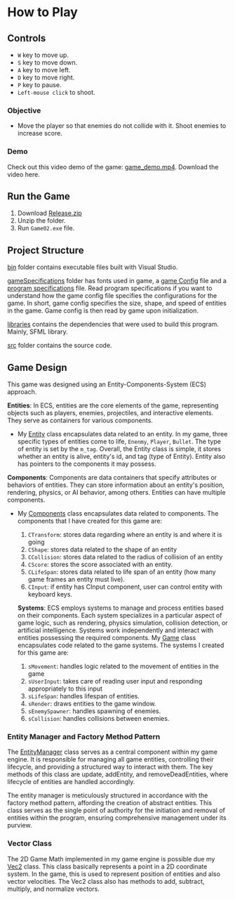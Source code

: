 # How to Play 

## Controls
- `W` key to move up.
- `S` key to move down.
- `A` key to move left.
- `D` key to move right.
- `P` key to pause.
- `Left-mouse click` to shoot.
  
### Objective
- Move the player so that enemies do not collide with it. Shoot enemies to increase score.
### Demo
Check out this video demo of the game: [game_demo.mp4](game_demo.mp4). Download the video here.

## Run the Game
1. Download [Release.zip](Release.zip)
2. Unzip the folder.
3. Run `Game02.exe` file.

## Project Structure

[bin](bin) folder contains executable files built with Visual Studio. 

[gameSpecifications](gameSpecifications) folder has fonts used in game, a [game Config](gameSpecifications/config.txt) file and 
a [program specifications](gameSpecifications/programSpecifications.txt) file. Read program specifications if you want to understand how the game config file
specifies the configurations for the game. In short, game config specifies the size, shape, and speed of entities in the game. 
Game config is then read by game upon initialization. 

[libraries](libraries) contains the dependencies that were used to build this program. Mainly, SFML library.

[src](src) folder contains the source code. 

## Game Design

This game was designed using an Entity-Components-System (ECS) approach.

**Entities**: In ECS, entities are the core elements of the game, representing objects such as players, enemies, projectiles, and interactive elements. They serve as containers for various components.
- My [Entity](src/model/Entity.h) class encapsulates data related to an entity. In my game, three specific types of entities come to life, `Enenmy`, `Player`, `Bullet`.
  The type of entity is set by the `m_tag`. Overall, the Entity class is simple, it stores whether an entity is alive, entity's id, and tag (type of Entity). Entity also has pointers to the components it may possess. 

**Components**: Components are data containers that specify attributes or behaviors of entities. They can store information about an entity's position, rendering, physics, or AI behavior, among others. Entities can have multiple components. 
- My [Components](src/model/Components.h) class encapsulates data related to components. The components that I have created for this game are:
  1. `CTransform`: stores data regarding where an entity is and where it is going
  2. `CShape`: stores data related to the shape of an entity
  3. `CCollision`: stores data related to the radius of collision of an entity
  4. `CScore`: stores the score associated with an entity.
  5. `CLifeSpan`: stores data related to life span of an entity (how many game frames an entity must live).
  6. `CInput`: if entity has CInput component, user can control entity with keyboard keys.
 
  **Systems**: ECS employs systems to manage and process entities based on their components. Each system specializes in a particular aspect of game logic, such as rendering, physics simulation, collision detection, or artificial intelligence. Systems work independently and interact with entities possessing the required components.
  My [Game](src/model/Game.h) class encapsulates code related to the game systems. The systems I created for this game are:
  1. `sMovement`: handles logic related to the movement of entities in the game
  2. `sUserInput`: takes care of reading user input and responding appropriately to this input 
  3. `sLifeSpan`: handles lifespan of entities. 
  4. `sRender`: draws entities to the game window. 
  5. `sEnemySpawner`: handles spawning of enemies.
  6. `sCollision`: handles collisions between enemies.
 
### Entity Manager and Factory Method Pattern
The [EntityManager](src/model/EntityManager.h) class serves as a central component within my game engine. It is responsible for managing all game entities, controlling their lifecycle, and providing a structured way to interact with them. The key methods of this class are update, addEntity, and removeDeadEntities, where lifecycle of entities are handled accordingly.

The entity manager is meticulously structured in accordance with the factory method pattern, affording the creation of abstract entities. This class serves as the single point of authority for the initiation and removal of entities within the program, ensuring comprehensive management under its purview.

### Vector Class
The 2D Game Math implemented in my game engine is possible due my [Vec2](src/mode/Vec2.h) class. This class basically represents a point in a 2D coordinate system. In the game, this is used to represent position of entities and also vector velocities. The Vec2 class also has methods to add, subtract, multiply, and normalize vectors. 







